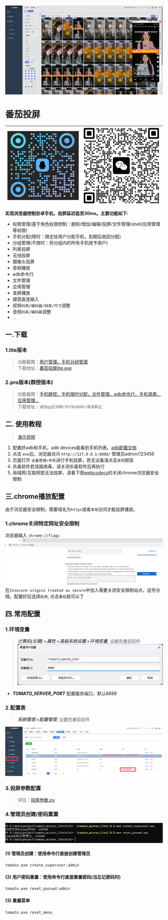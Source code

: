 ![banner.jpg](asset%2Findex%2Fbanner.jpg)
# 番茄投屏
|![qq群](asset/qq_code.png)|![微信群](asset/qr_code.png)|
|---------------------------|----------------------------------|

  
**实现浏览器控制安卓手机，投屏延迟低至30ms。主要功能如下:**
- 权限管理(基于角色权限控制：删除/增加/编辑/投屏/文件管理/shell/应用管理等权限)
- 手机分配(限时：限定给用户分配手机，到期后收回分配)
- 分组管理(不限时：将分组内的所有手机授予用户)
- 列表投屏
- 无线投屏
- 摄像头投屏
- 音频播放
- adb命令行
- 文件管理
- 应用管理
- 录屏播放
- 键盘直连输入
- 视频`码率/编码器/帧率/尺寸`调整
- 音频`码率/编码器`调整
- ...

## 一.下载
### 1.lite版本
> 功能截图：[用户管理，手机分组管理](lite.md)  
> 下载地址：[番茄投屏lite.exe](../../releases/latest)
### 2.pro版本(群控版本)
> 功能截图：[手机群控，手机限时分配，文件管理，adb命令行，手机录屏，应用管理...](pro.md)  
> 下载地址：`请加qq交流群(957034905)联系群主`

## 二. 使用教程
> [演示视频](https://www.bilibili.com/video/BV1sgJTztE14/)
1. 配置好adb和手机，adb devices能看到手机列表。[adb配置文档](docs%2Fadb%2Fadb%E6%96%87%E6%A1%A3.md)
2. 点击 `exe`后，浏览器访问 `http://127.0.0.1:8888/` 管理员admin/123456
3. 页面打开 `设备管理>手机`进行手机投屏，若无设备请点击`发现`按钮
4. 杀毒软件若误报病毒，请关闭杀毒软件后再执行
5. 局域网/互联网若无法投屏，请看下面[webcodecs](#%E4%B8%89webcodecs)的关闭chrome浏览器安全限制



## 三.chrome播放配置
由于浏览器安全限制，需要域名为`https`或者`本地`访问才能投屏播放。  
### 1.chrome关闭特定网址安全限制
浏览器输入 `chrome://flags`
![image](asset/chrome.png)
在`Insecure origins treated as secure`中加入需要关闭安全限制站点，逗号分隔。配置好后选择`启用`, 点击`重启`就可以了

## 四.常用配置
### 1.环境变量
> ***计算机(右键) >属性 >高级系统设置 >环境变量***,  设置完重启软件
![other_env.png](asset%2Fother_env.png)
- ***TOMATO_SERVER_PORT*** 配置服务端口，默认8888  
### 2.配置表
> ***系统管理 >配置管理***, 设置完重启软件
> 
![other_config.png](asset%2Fother_config.png)
### 3.投屏参数配置
> 详见：[投屏参数.py](%E6%8A%95%E5%B1%8F%E5%8F%82%E6%95%B0.py)
### 4.管理员创建/密码重置
![other_cmd_user.png](asset%2Fother_cmd_user.png)
#### (1) 管理员创建：使用命令行直接创建管理员
`tomato.exe create_superuser:admin`
#### (2) 用户密码重置：使用命令行直接重置密码(当忘记密码时)
`tomato.exe reset_passwd:admin`
#### (3) 重置菜单
`tomato.exe reset_menu`